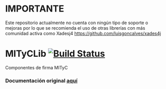 # IMPORTANTE

Este repositorio actualmente no cuenta con ningún tipo de soporte o mejoras por lo que se recomienda el uso de otras librerías con más comunidad activa como Xadesj4 
https://github.com/luisgoncalves/xades4j

# MITyCLib [![Build Status](https://travis-ci.org/gdiazs/MITyCLib.svg?branch=master)](https://travis-ci.org/gdiazs/MITyCLib)
Componentes de firma MITyC

### Documentación original [aquí](https://web.archive.org/web/20151108060654/http://oficinavirtual.mityc.es:80/componentes/mityclibxades/index.html) 
 
